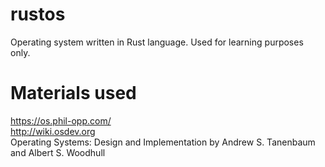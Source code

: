 # rustos
Operating system written in Rust language. Used for learning purposes only.

# Materials used
https://os.phil-opp.com/  
http://wiki.osdev.org  
Operating Systems: Design and Implementation by Andrew S. Tanenbaum and Albert S. Woodhull  
